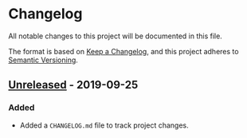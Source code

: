 # Changelog
All notable changes to this project will be documented in this file.

The format is based on [Keep a Changelog](https://keepachangelog.com/en/1.0.0/), and this project
adheres to [Semantic Versioning](https://semver.org/spec/v2.0.0.html).

## [Unreleased] - 2019-09-25
### Added
- Added a `CHANGELOG.md` file to track project changes.

[Unreleased]: https://github.com/kmdouglass/kpal

